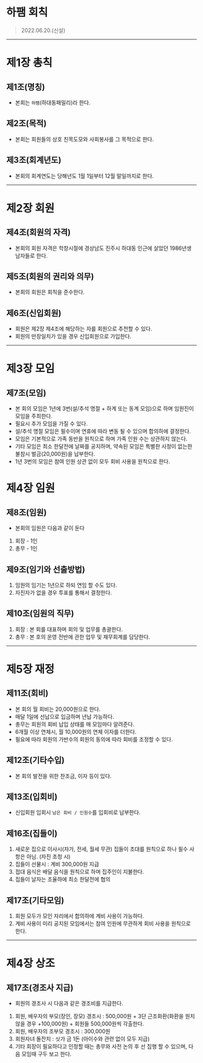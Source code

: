 # 하팸 회칙

> 2022.06.20.(신설)
---------------------------------------

# 제1장 총칙

## 제1조(명칭) 
- 본회는 `하팸`(하대동패밀리)라 한다.

## 제2조(목적) 
 - 본회는 회원들의 상호 친목도모와 사회봉사를 그 목적으로 한다.

## 제3조(회계년도)
 - 본회의 회계연도는 당해년도 1월 1일부터 12월 말일까지로 한다.

-----------------------
# 제2장 회원

## 제4조(회원의 자격)
 - 본회의 회원 자격은 학창시절에 경상남도 진주시 하대동 인근에 살았던 1986년생 남자들로 한다.

## 제5조(회원의 권리와 의무)
 - 본회의 회원은 회칙을 준수한다.
  
## 제6조(신입회원)
  - 회원은 제2장 제4조에 해당하는 자를 회원으로 추천할 수 있다.
  - 회원의 만장일치가 있을 경우 신입회원으로 가입한다.

-----------------------
# 제3장 모임

## 제7조(모임)
- 본 회의 모임은 1년에 3번(설/추석 명절 + 하계 또는 동계 모임)으로 하며 임원진이 모임을 주최한다.
- 필요시 추가 모임을 가질 수 있다.
- 설/추석 명절 모임은 필수이며 연휴에 따라 변동 될 수 있으며 합의하에 결정한다.
- 모임은 기본적으로 가족 동반을 원칙으로 하며 가족 인원 수는 상관하지 않는다.
- 기타 모임은 최소 한달전에 날짜를 공지하며, 약속된 모임은 특별한 사정이 없는한 불참시 벌금(20,000원)을 납부한다.
- 1년 3번의 모임은 참여 인원 상관 없이 모두 회비 사용을 원칙으로 한다.

# 제4장 임원

## 제8조(임원)
 - 본회의 임원은 다음과 같이 둔다
 1. 회장 - 1인
 2. 총무 - 1인

## 제9조(임기와 선출방법)
 1. 임원의 임기는 1년으로 하되 연임 할 수도 있다. 
 2. 자진자가 없을 경우 투표를 통해서 결정한다.

## 제10조(임원의 직무)
 1. 회장 : 본 회를 대표하며 회의 및 업무를 총괄한다.
 2. 총무 : 본 호의 운영 전반에 관한 업무 및 재무회계를 담당한다.

-----------------------
# 제5장 재정

## 제11조(회비)
 - 본 회의 월 회비는 20,000원으로 한다.
 - 매달 1일에 선납으로 입금하며 년납 가능하다.
 - 총무는 회원의 회비 납입 상태를 매 모임마다 알려준다.
 - 6개월 이상 연체시, 월 10,000원의 연체 이자를 더한다.
 - 필요에 따라 회원의 가반수의 회원의 동의에 따라 회비를 조정할 수 있다.

## 제12조(기타수입)
 - 본 회의 발전을 위한 찬조금, 이자 등이 있다.

## 제13조(입회비)
 - 신입회원 입회시 `남은 회비 / 인원수`를 입회비로 납부한다.

## 제16조(집들이)
 1. 새로운 집으로 이사시(자가, 전세, 월세 무관) 집들이 초대를 원칙으로 하나 필수 사항은 아님. (자진 초청 시)
 2. 집들이 선물시 : 계비 300,000원 지급 
 3. 접대 음식은 배달 음식을 원칙으로 하며 집주인이 지불한다.
 4. 집들이 날자는 조율하에 최소 한달전에 협의


## 제17조(기타모임)
 1. 회원 모두가 모인 자리에서 합의하에 계비 사용이 가능하다.
 2. 계비 사용이 미리 공지된 모임에서는 참여 인원에 무관하게 회비 사용을 원칙으로 한다.

-----------------------
# 제4장 상조

## 제17조(경조사 지급)
 - 회원의 경조사 시 다음과 같은 경조비를 지급한다.
 1. 회원, 배우자의 부모(장인, 장모) 경조시 : 500,000원 + 3단 근조화환(화환을 원치 않을 경우 +100,000원) + 회원들 500,000원씩 각출한다.
 2. 회원, 배우자의 조부모 경조시 : 300,000원
 3. 회원자녀 돌잔치 : 싯가 금 1돈 (아이수와 관련 없이 모두 지급)
 4. 기타 회장이 필요하다고 인정할 때는 총무와 사전 논의 후 선 집행 할 수 있으며, 다음 모임때 구두 보고 한다.

